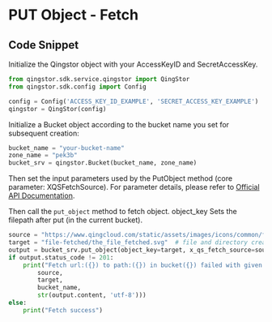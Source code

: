# PUT Object - Fetch

## Code Snippet

Initialize the Qingstor object with your AccessKeyID and SecretAccessKey.

```python
from qingstor.sdk.service.qingstor import QingStor
from qingstor.sdk.config import Config

config = Config('ACCESS_KEY_ID_EXAMPLE', 'SECRET_ACCESS_KEY_EXAMPLE')
qingstor = QingStor(config)
```

Initialize a Bucket object according to the bucket name you set for subsequent creation:

```python
bucket_name = "your-bucket-name"
zone_name = "pek3b"
bucket_srv = qingstor.Bucket(bucket_name, zone_name)
```

Then set the input parameters used by the PutObject method (core parameter: XQSFetchSource).
For parameter details, please refer to [Official API Documentation](https://docs.qingcloud.com/qingstor/api/object/fetch).

Then call the `put_object` method to fetch object. object_key Sets the filepath after put (in the current bucket).

```python
source = "https://www.qingcloud.com/static/assets/images/icons/common/footer_logo.svg"
target = "file-fetched/the_file_fetched.svg"  # file and directory created automatically.
output = bucket_srv.put_object(object_key=target, x_qs_fetch_source=source)
if output.status_code != 201:
    print("Fetch url:({}) to path:({}) in bucket({}) failed with given message: {}".format(
        source,
        target,
        bucket_name,
        str(output.content, 'utf-8')))
else:
    print("Fetch success")
```
